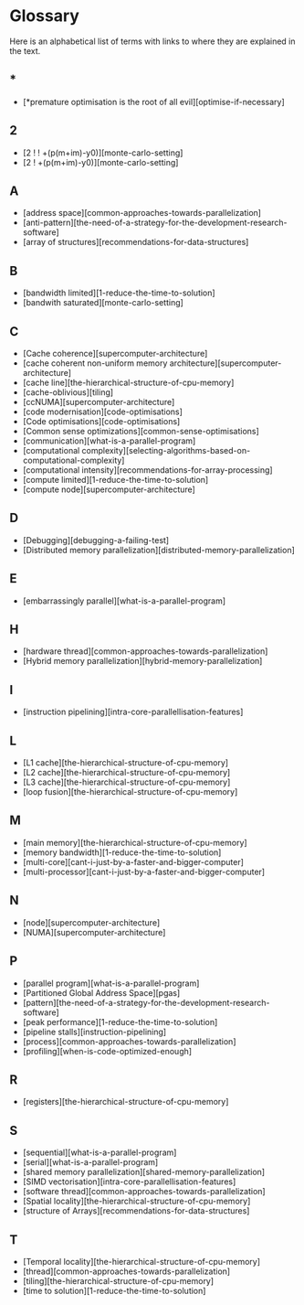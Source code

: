 # Glossary

Here is an alphabetical list of terms with links to where they are explained in the text.

## *

- [*premature optimisation is the root of all evil][optimise-if-necessary]

## 2

- [2              !               ! +(p(m+im)-y0)][monte-carlo-setting]
- [2              ! +(p(m+im)-y0)][monte-carlo-setting]

## A

- [address space][common-approaches-towards-parallelization]
- [anti-pattern][the-need-of-a-strategy-for-the-development-research-software]
- [array of structures][recommendations-for-data-structures]

## B

- [bandwidth limited][1-reduce-the-time-to-solution]
- [bandwith saturated][monte-carlo-setting]

## C

- [Cache coherence][supercomputer-architecture]
- [cache coherent non-uniform memory architecture][supercomputer-architecture]
- [cache line][the-hierarchical-structure-of-cpu-memory]
- [cache-oblivious][tiling]
- [ccNUMA][supercomputer-architecture]
- [code modernisation][code-optimisations]
- [Code optimisations][code-optimisations]
- [Common sense optimizations][common-sense-optimisations]
- [communication][what-is-a-parallel-program]
- [computational complexity][selecting-algorithms-based-on-computational-complexity]
- [computational intensity][recommendations-for-array-processing]
- [compute limited][1-reduce-the-time-to-solution]
- [compute node][supercomputer-architecture]

## D

- [Debugging][debugging-a-failing-test]
- [Distributed memory parallelization][distributed-memory-parallelization]

## E

- [embarrassingly parallel][what-is-a-parallel-program]

## H

- [hardware thread][common-approaches-towards-parallelization]
- [Hybrid memory parallelization][hybrid-memory-parallelization]

## I

- [instruction pipelining][intra-core-parallellisation-features]

## L

- [L1 cache][the-hierarchical-structure-of-cpu-memory]
- [L2 cache][the-hierarchical-structure-of-cpu-memory]
- [L3 cache][the-hierarchical-structure-of-cpu-memory]
- [loop fusion][the-hierarchical-structure-of-cpu-memory]

## M

- [main memory][the-hierarchical-structure-of-cpu-memory]
- [memory bandwidth][1-reduce-the-time-to-solution]
- [multi-core][cant-i-just-by-a-faster-and-bigger-computer]
- [multi-processor][cant-i-just-by-a-faster-and-bigger-computer]

## N

- [node][supercomputer-architecture]
- [NUMA][supercomputer-architecture]

## P

- [parallel program][what-is-a-parallel-program]
- [Partitioned Global Address Space][pgas]
- [pattern][the-need-of-a-strategy-for-the-development-research-software]
- [peak performance][1-reduce-the-time-to-solution]
- [pipeline stalls][instruction-pipelining]
- [process][common-approaches-towards-parallelization]
- [profiling][when-is-code-optimized-enough]

## R

- [registers][the-hierarchical-structure-of-cpu-memory]

## S

- [sequential][what-is-a-parallel-program]
- [serial][what-is-a-parallel-program]
- [shared memory parallelization][shared-memory-parallelization]
- [SIMD vectorisation][intra-core-parallellisation-features]
- [software thread][common-approaches-towards-parallelization]
- [Spatial locality][the-hierarchical-structure-of-cpu-memory]
- [structure of Arrays][recommendations-for-data-structures]

## T

- [Temporal locality][the-hierarchical-structure-of-cpu-memory]
- [thread][common-approaches-towards-parallelization]
- [tiling][the-hierarchical-structure-of-cpu-memory]
- [time to solution][1-reduce-the-time-to-solution]
